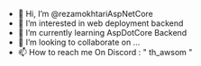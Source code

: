 - 👋 Hi, I’m @rezamokhtariAspNetCore
- 👀 I’m interested in web deployment backend
- 🌱 I’m currently learning AspDotCore Backend
- 💞️ I’m looking to collaborate on ...
- 📫 How to reach me On Discord : " th_awsom "

<!---
rezamokhtariAspNetCore/rezamokhtariAspNetCore is a ✨ special ✨ repository because its `README.md` (this file) appears on your GitHub profile.
You can click the Preview link to take a look at your changes.
--->
